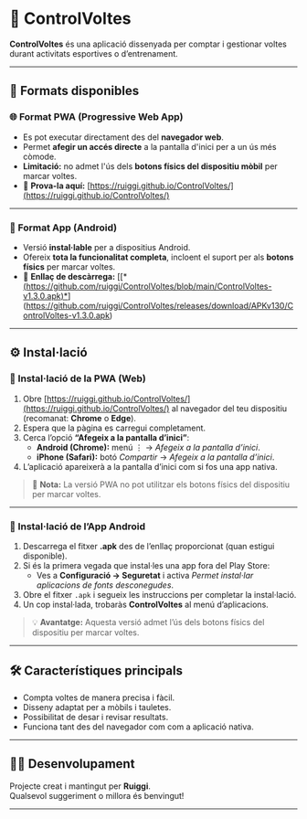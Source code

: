 # 🏁 ControlVoltes

**ControlVoltes** és una aplicació dissenyada per comptar i gestionar voltes durant activitats esportives o d’entrenament.

---

## 📱 Formats disponibles

### 🌐 Format PWA (Progressive Web App)
- Es pot executar directament des del **navegador web**.  
- Permet **afegir un accés directe** a la pantalla d'inici per a un ús més còmode.  
- **Limitació:** no admet l'ús dels **botons físics del dispositiu mòbil** per marcar voltes.  
- 🔗 **Prova-la aquí:** [https://ruiggi.github.io/ControlVoltes/](https://ruiggi.github.io/ControlVoltes/)

---

### 🤖 Format App (Android)
- Versió **instal·lable** per a dispositius Android.  
- Ofereix **tota la funcionalitat completa**, incloent el suport per als **botons físics** per marcar voltes.  
- 🔗 **Enllaç de descàrrega:** [[*[(https://github.com/ruiggi/ControlVoltes/blob/main/ControlVoltes-v1.3.0.apk)*](https://github.com/ruiggi/ControlVoltes/releases/download/APKv130/ControlVoltes-v1.3.0.apk)](https://github.com/ruiggi/ControlVoltes/releases/download/APKv130/ControlVoltes-v1.3.0.apk)

---

## ⚙️ Instal·lació

### 🧭 Instal·lació de la PWA (Web)
1. Obre [https://ruiggi.github.io/ControlVoltes/](https://ruiggi.github.io/ControlVoltes/) al navegador del teu dispositiu (recomanat: **Chrome** o **Edge**).  
2. Espera que la pàgina es carregui completament.  
3. Cerca l’opció **“Afegeix a la pantalla d’inici”**:  
   - **Android (Chrome):** menú ⋮ → *Afegeix a la pantalla d’inici*.  
   - **iPhone (Safari):** botó *Compartir* → *Afegeix a la pantalla d’inici*.  
4. L’aplicació apareixerà a la pantalla d’inici com si fos una app nativa.  

> 🔸 **Nota:** La versió PWA no pot utilitzar els botons físics del dispositiu per marcar voltes.

---

### 📲 Instal·lació de l’App Android
1. Descarrega el fitxer **.apk** des de l’enllaç proporcionat (quan estigui disponible).  
2. Si és la primera vegada que instal·les una app fora del Play Store:  
   - Ves a **Configuració → Seguretat** i activa *Permet instal·lar aplicacions de fonts desconegudes*.  
3. Obre el fitxer `.apk` i segueix les instruccions per completar la instal·lació.  
4. Un cop instal·lada, trobaràs **ControlVoltes** al menú d’aplicacions.

> 💡 **Avantatge:** Aquesta versió admet l’ús dels botons físics del dispositiu per marcar voltes.

---

## 🛠️ Característiques principals
- Compta voltes de manera precisa i fàcil.  
- Disseny adaptat per a mòbils i tauletes.  
- Possibilitat de desar i revisar resultats.  
- Funciona tant des del navegador com com a aplicació nativa.  

---

## 🧑‍💻 Desenvolupament
Projecte creat i mantingut per **Ruiggi**.  
Qualsevol suggeriment o millora és benvingut!

---

